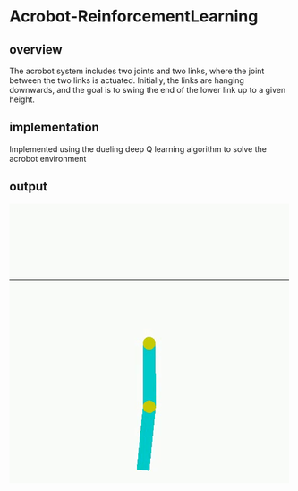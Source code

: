# Acrobot-ReinforcementLearning

## overview
The acrobot system includes two joints and two links, where the joint between the two links is actuated. Initially, the links are hanging downwards, and the goal is to swing the end of the lower link up to a given height.

## implementation
Implemented using the dueling deep Q learning algorithm to solve the acrobot environment

## output
![output gif](https://github.com/Rishabh-DA/Acrobot-ReinforcementLearning/blob/433b5d4d15186afd0d9e19e1e243b65127d5163f/acrobot.gif)
